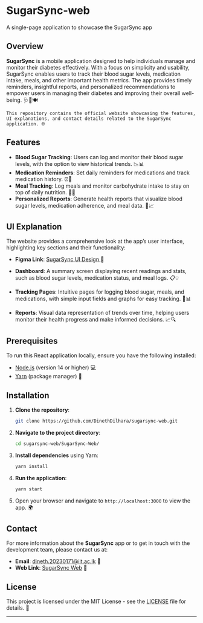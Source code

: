 # SugarSync-web

 A single-page application to showcase the SugarSync app

## Overview
**SugarSync** is a mobile application designed to help individuals manage and monitor their diabetes effectively. With a focus on simplicity and usability, SugarSync enables users to track their blood sugar levels, medication intake, meals, and other important health metrics. The app provides timely reminders, insightful reports, and personalized recommendations to empower users in managing their diabetes and improving their overall well-being. 🩺💊🍽️

`This repository contains the official website showcasing the features, UI explanations, and contact details related to the SugarSync application. 🌐`

## Features
- **Blood Sugar Tracking**: Users can log and monitor their blood sugar levels, with the option to view historical trends. 📉📊
- **Medication Reminders**: Set daily reminders for medications and track medication history. ⏰💊
- **Meal Tracking**: Log meals and monitor carbohydrate intake to stay on top of daily nutrition. 🍎🥗
- **Personalized Reports**: Generate health reports that visualize blood sugar levels, medication adherence, and meal data. 📑📈

## UI Explanation
The website provides a comprehensive look at the app’s user interface, highlighting key sections and their functionality:

- **Figma Link**: [SugarSync UI Design ](https://www.figma.com/design/x6lSTkm13LQwpgqRqdWZxO/Sugar-Sync-UI?node-id=1-4&t=2UKPKNOcWR5y9UvC-1) 🔗

- **Dashboard**: A summary screen displaying recent readings and stats, such as blood sugar levels, medication status, and meal logs. 📋💡
- **Tracking Pages**: Intuitive pages for logging blood sugar, meals, and medications, with simple input fields and graphs for easy tracking. 📝📊
- **Reports**: Visual data representation of trends over time, helping users monitor their health progress and make informed decisions. 📈🔍

## Prerequisites
To run this React application locally, ensure you have the following installed:
- [Node.js](https://nodejs.org/) (version 14 or higher) 💻
- [Yarn](https://yarnpkg.com/) (package manager) 🧶

## Installation

1. **Clone the repository**:
   ```bash
   git clone https://github.com/DinethDilhara/sugarsync-web.git
   ```

2. **Navigate to the project directory**:
   ```bash
   cd sugarsync-web/SugarSync-Web/
   ```

3. **Install dependencies** using Yarn:
   ```bash
   yarn install
   ```

4. **Run the application**:
   ```bash
   yarn start
   ```

5. Open your browser and navigate to `http://localhost:3000` to view the app. 🌍

## Contact
For more information about the **SugarSync** app or to get in touch with the development team, please contact us at:
- **Email**: dineth.20230171@iit.ac.lk 📧
- **Web Link**: [SugarSync Web](https://sugarsync-web.vercel.app/) 🔗

## License
This project is licensed under the MIT License - see the [LICENSE](LICENSE) file for details. 📜

---

